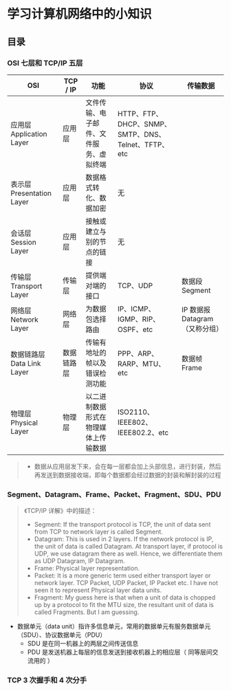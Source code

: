 # 学习计算机网络中的小知识

## 目录



### OSI 七层和 TCP/IP 五层

| OSI | TCP / IP | 功能 | 协议 | 传输数据 |
| --- | --- | --- | --- | --- |
| 应用层 Application Layer | 应用层 | 文件传输、电子邮件、文件服务、虚拟终端 | HTTP、FTP、DHCP、SNMP、SMTP、DNS、Telnet、TFTP、etc |  |
| 表示层 Presentation Layer | 应用层 | 数据格式转化、数据加密 | 无 |  |
| 会话层 Session Layer | 应用层 | 接触或建立与别的节点的链接 | 无 |  |
| 传输层Transport Layer | 传输层 | 提供端对端的接口 | TCP、UDP | 数据段 Segment |
| 网络层Network Layer | 网络层 | 为数据包选择路由 | IP、ICMP、IGMP、RIP、OSPF、etc | IP 数据报 Datagram（又称分组） |
| 数据链路层 Data Link Layer | 数据链路层 | 传输有地址的帧以及错误检测功能 | PPP、ARP、RARP、MTU、etc | 数据帧 Frame |
| 物理层 Physical Layer | 物理层 | 以二进制数据形式在物理媒体上传输数据 | ISO2110、IEEE802、IEEE802.2、etc |

> * 数据从应用层发下来，会在每一层都会加上头部信息，进行封装，然后再发送到数据接收端，即每个数据都会经过数据的封装和解封装的过程

### Segment、Datagram、Frame、Packet、Fragment、SDU、PDU

>  《TCP/IP 详解》中的描述：
> * Segment: If the transport protocol is TCP, the unit of data sent from TCP to network layer is called Segment. 
> * Datagram: This is used in 2 layers. If the network protocol is IP, the unit of data is called Datagram. At transport layer, if protocol is UDP, we use datagram there as well. Hence, we differentiate them as UDP Datagram, IP Datagram. 
> * Frame: Physical layer representation. 
> * Packet: It is a more generic term used either transport layer or network layer. TCP Packet, UDP Packet, IP Packet etc. I have not seen it to represent Physical layer data units. 
> * Fragment: My guess here is that when a unit of data is chopped up by a protocol to fit the MTU size, the resultant unit of data is called Fragments. But I am guessing.

* 数据单元（data unit）指许多信息单元，常用的数据单元有服务数据单元（SDU）、协议数据单元（PDU）
  * SDU 是在同一机器上的两层之间传送信息
  * PDU 是发送机器上每层的信息发送到接收机器上的相应层（ 同等层间交流用的 ）


### TCP 3 次握手和 4 次分手

